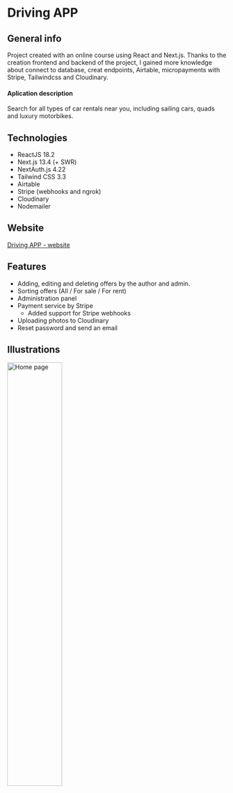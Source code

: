 # Driving APP

## General info

Project created with an online course using React and Next.js. Thanks to the creation frontend and backend of the project, I gained more knowledge about connect to database, creat endpoints, Airtable, micropayments with Stripe, Tailwindcss and Cloudinary.

#### Aplication description

Search for all types of car rentals near you, including sailing cars, quads and luxury motorbikes.

## Technologies

- ReactJS 18.2
- Next.js 13.4 (+ SWR)
- NextAuth.js 4.22
- Tailwind CSS 3.3
- Airtable
- Stripe (webhooks and ngrok)
- Cloudinary
- Nodemailer

## Website

[Driving APP - website](https://...)

## Features

- Adding, editing and deleting offers by the author and admin.
- Sorting offers (All / For sale / For rent)
- Administration panel
- Payment service by Stripe
  - Added support for Stripe webhooks
- Uploading photos to Cloudinary
- Reset password and send an email

## Illustrations

<img alt="Home page" src="./public//github/homePage.jpeg" width="50%" height="50%" />
